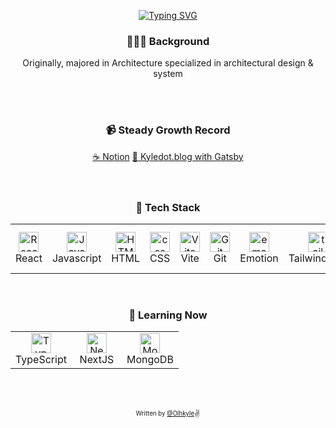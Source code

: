 

<div align="center"> 
  
<!--   ![Olhkyle's GitHub stats](https://github-readme-stats.vercel.app/api?username=olhkyle&show_icons=true&theme=dark#gh-dark-mode-only) -->
  [![Typing SVG](https://readme-typing-svg.herokuapp.com?font=Pacifico&color=%23909090&size=30&center=true&vCenter=true&height=150&lines=Hello+%E2%9C%8B+I'm+Kyle)](https://git.io/typing-svg)
  <br/>

  <h3>👷🏻‍♂ Background</h3>
  <p> Originally, majored in Architecture specialized in architectural design & system</p>
  
  <br/>
  <br/>

  <h3>📹 Steady Growth Record</h3>
  <div>
    <a href="https://smooth-rain-4fc.notion.site/Study-Project-Record-bc67300f84ca4d5ba07adc28f905e6f6?pvs=4">☕️ Notion</a>
    <a href="https://kyledot.netlify.app">🎾 Kyledot.blog with Gatsby</a>
  </div>

  <br/>
  <br/>
    

  <h3> 🔭 Tech Stack </h3>
  <table>
    <tr>
      <td align="center" width="64">
        <img src="https://skillicons.dev/icons?i=react" width="32" height="32" alt="React" />
        <br>
        <span>React</span>
      </td>
      <td align="center" width="64">
        <img src="https://skillicons.dev/icons?i=js" width="32" height="32" alt="JavaScript" />
        <br>
        <span>Javascript</span>
      </td>
      <td align="center" width="64">
        <img src="https://skillicons.dev/icons?i=html" width="32" height="32" alt="HTML" />
        <br>
        <span>HTML</span>
      </td>
      <td align="center" width="64">
        <img src="https://skillicons.dev/icons?i=css" width="32" height="32" alt="css" />
        <br>
        <span>CSS</span>
      </td>
      <td align="center" width="64">
        <img src="https://skillicons.dev/icons?i=vite" width="32" height="32" alt="Vite" />
        <br>
        <span>Vite</span>
      </td>
      <td align="center" width="64"> 
        <img src="https://skillicons.dev/icons?i=git" width="32" height="32" alt="Git" />
        <br>
        <span>Git</span>
      </td>
      <td align="center"  width="64">
        <img src="https://skillicons.dev/icons?i=emotion" width="32" height="32" alt="emotion" />
        <br>
        <span>Emotion</span>
      </td>
      <td align="center" width="64">
        <img src="https://skillicons.dev/icons?i=tailwind" width="32" height="32" alt="tailwind" />
        <br>
        <span>TailwindCSS</span>
      </td>
      <td align="center" width="64">
        <img src="https://skillicons.dev/icons?i=sass" width="32" height="32" alt="sass" />
        <br>
        <span>Sass</span>
      </td>
      <td align="center" width="64">
        <img src="https://skillicons.dev/icons?i=styledcomponents" width="32" height="32" alt="styledcomponents" />
        <br>
        <span>S-C</span>
      </td>
    </tr>
  </table>

  <br/>

  <h3> 🔭 Learning Now </h3>
  <table>
    <tr>
      <td align="center"  width="64">
        <img src="https://skillicons.dev/icons?i=ts" width="32" height="32" alt="TypeScript" />
        <br>
        <span>TypeScript</span>
      </td>
      <td align="center"  width="64">
        <img src="https://skillicons.dev/icons?i=nextjs" width="32" height="32" alt="NextJS" />
        <br>
        <span>NextJS</span>
      </td>
       <td align="center"  width="64">
        <img src="https://skillicons.dev/icons?i=mongodb" width="32" height="32" alt="MongoDB" />
        <br>
        <span>MongoDB</span>
      </td>
    </tr>
  </table>
  
  <br/>
  <br/> 
  
 <sub><sup>Written by <a href="https://olhkyle.me">@Olhkyle</a></sup></sub><small>✌</small>

</div>
